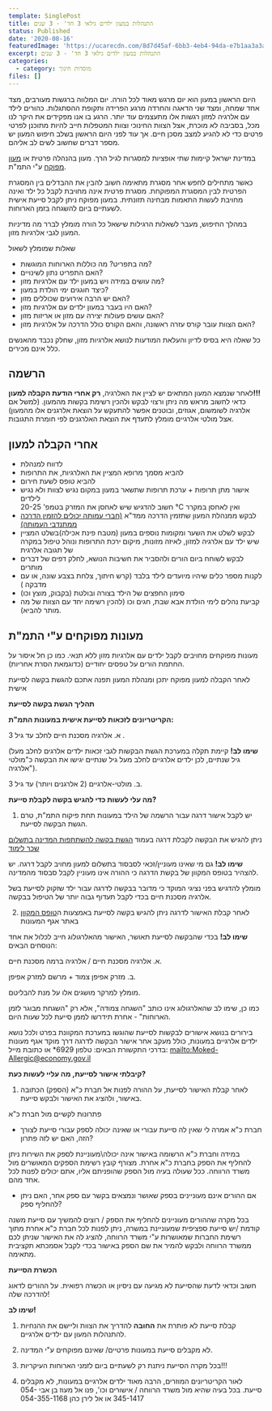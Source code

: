 ```yaml
---
template: SinglePost
title: התנהלות במעון ילדים גילאי 3 חד' - 3 שנים
status: Published
date: '2020-08-16'
featuredImage: 'https://ucarecdn.com/8d7d45af-6bb3-4eb4-94da-e7b1aa3a3ae3/'
excerpt: התנהלות במעון ילדים גילאי 3 חד' - 3 שנים
categories:
  - category: מוסדות חינוך
files: []
---
```

היום הראשון במעון הוא יום מרגש מאוד לכל הורה. יום המלווה ברגשות מעורבים, מצד אחד שמחה, ומצד שני הדאגה והחרדה מרגע הפרידה ותקופת ההסתגלות. כהורים לילד עם אלרגיה למזון רגשות אלו מתעצמים עוד יותר. הרגע בו אנו מפקידים את היקר לנו מכל, בסביבה לא מוכרת, אצל הצוות החינוכי וצוות המטפלות חייב להיות מתוכנן לפרטי פרטים כדי לא להגיע למצב מסכן חיים. אך עוד לפני היום הראשון בשלב חיפוש המעון יש מספר דברים שחשוב לשים לב אליהם.

במדינת ישראל קיימות שתי אופציות למסגרות לגיל הרך. מעון בהנהלה פרטית או [מעון מפוקח](https://apps.moital.gov.il/SearchDayCare) ע"י התמ"ת. 

כאשר מתחילים לחפש אחר מסגרת מתאימה חשוב להבין את ההבדלים בין המסגרת הפרטית לבין המסגרת המפוקחת. מסגרת פרטית אינה מחויבת לקבל כל ילד ואינה מחויבת לעשות התאמות מבחינה תזונתית. במעון מפוקח ניתן לקבל סייעת אישית לשעתיים ביום להשגחה בזמן הארוחות.

במהלך החיפוש, מעבר לשאלות הרגילות שישאל כל הורה מומלץ לברר מה מדיניות המעון לגבי אלרגיות מזון.  

שאלות שמומלץ לשאול

* מה בתפריט? מה כוללות הארוחות המוגשות?
* האם התפריט נתון לשינויים?
*  מה עושים במידה ויש במעון ילד עם אלרגיות מזון?
* כיצד חוגגים ימי הולדת במעון?
* האם יש הרבה אירועים שכוללים מזון?
* האם היו בעבר במעון ילדים עם אלרגיות מזון?
* האם עושים פעולות יצירה עם מזון או אריזות מזון?
* האם הצוות עובר קורס עזרה ראשונה, והאם הקורס כולל הדרכה על אלרגיות מזון?

כל שאלה היא בסיס לדיון והעלאת המודעות לנושא אלרגיות מזון, שחלק נכבד מהאנשים כלל אינם מכירים.

## הרשמה

לאחר שנמצא המעון המתאים יש לציין את האלרגיה, **רק אחרי הודעת הקבלה למעון!!!**\
כדאי לחשוב מראש מה ניתן ורצוי לבקש ולהכין רשימת בקשות מהמעון.  (למשל אם אלרגיה לשומשום, אגוזים, ובוטנים אפשר להתעקש על הוצאת אלרגנים אלו מהמעון) אצל מולטי אלרגיים מומלץ לתעדף את הוצאת האלרגנים לפי חומרת התגובות.

## אחרי הקבלה למעון

* לדווח למנהלת
* להביא מסמך מרופא המציין את האלרגיות, את התרופות 
* להביא טופס לשעת חירום
* אישור מתן תרופות + ערכת תרופות שתשאר במעון במקום נגיש לצוות ולא נגיש לילדים\
  חשוב להדגיש שיש לאחסן את המזרק בטמפ' 20-25 °C ואין לאחסן במקרר 
* לבקש ממנהלת המעון שתזמין הדרכה ממד"א [(חברי עמותה יכולים להזמין הדרכה ממתנדבי העמותה)](/contact)
* לבקש לשלט את השער ומקומות נוספים במעון (מטבח פינת אכילה)בשלט המציין שיש ילד עם אלרגיה למזון, לאיזה מזונות, מיקום ירכת התרופות ונוהל טיפול במקרה של תגובה אלרגית
* לבקש לשוחח ביום הורים ולהסביר את חשיבות הנושא, לחלק דפים של דברים מותרים
* לקנות מספר כלים שיהיו מיועדים לילד בלבד (קרש חיתוך, צלחת בצבע שונה, או עם מדבקה )
* סימון החפצים של הילד בצורה ובולטת (בקבוק, מוצץ וכו)
* קביעת נהלים לימי הולדת אבא שבת, חגים וכו (להכין רשימה יחד עם הצוות של מה מותר להביא).



## **מעונות מפוקחים ע"י התמ"ת**

מעונות מפוקחים מחויבים לקבל ילדים עם אלרגיות מזון ללא תנאי. כמו כן חל איסור על החתמת הורים על טפסים יחודיים (כדוגמאת הסרת אחריות). 

לאחר הקבלה למעון מפוקח יתכן ומנהלת המעון תפנה אתכם להגשת בקשה לסייעת אישית



**תהליך הגשת בקשה לסייעת**

**הקריטריונים לזכאות לסייעת אישית במעונות התמ"ת:**

א. אלרגיה מסכנת חיים לחלב עד גיל 3 . 

(**שימו לב!** קיימת תקלה במערכת הגשת הבקשות לגבי זכאות ילדים אלרגים לחלב מעל גיל שנתיים, לכן ילדים אלרגיים לחלב מעל גיל שנתיים יגישו את הבקשה כ"מולטי אלרגיה").

ב. מולטי-אלרגיים (2 אלרגנים ויותר) עד גיל 3.

**מה עלי לעשות כדי להגיש בקשה לקבלת סייעת?**

1. יש לקבל אישור דרגה עבור הרשמה של הילד במעונות תחת פיקוח התמ"ת, טרם הגשת הבקשה לסייעת.

ניתן להגיש את הבקשה לקבלת דרגה בעמוד [הגשת בקשה להשתתפות המדינה בתשלום שכר לימוד](https://www.gov.il/he/service/registration_for_day_care_centers_and_nurseries1?fbclid=IwAR0lFS1QeuM5FX83gCCZsvquDdKeCyREviJCnTkq31vyfmPgdzFN77iM5yQ)

**שימו לב!**  גם מי שאינו מעוניין/זכאי לסבסוד בתשלום למעון מחויב לקבל דרגה. יש להצהיר בטופס המקוון של בקשת הדרגה כי ההורה אינו מעוניין לקבל סבסוד מהמדינה.

מומלץ להדגיש בפני נציגי המוקד כי מדובר בבקשה לדרגה עבור ילד שזקוק לסייעת בשל אלרגיה מסכנת חיים בכדי לקבל תעדוף גבוה יותר של הטיפול בבקשה.

2. לאחר קבלת האישור לדרגה ניתן להגיש בקשה לסייעת באמצעות ה[טופס המקוון](https://www.gov.il/he/service/assistance-for-toddler-with-severe-allergy?fbclid=IwAR3S7k1SfaQOSvauDAapJXLt9DjR8V5wYovybSBbrc1-Y3gHy_vCAV3rdMU) באתר אגף המעונות 

**שימו לב!** בכדי שהבקשה לסייעת תאושר, האישור מהאלרגולוג חייב לכלול את אחד הנוסחים הבאים:

א. אלרגיה מסכנת חיים / אלרגיה ברמה מסכנת חיים.

ב. מזרק אפיפן צמוד + מרשם למזרק אפיפן.

מומלץ למרקר מושגים אלו על מנת להבליטם.

כמו כן, שימו לב שהאלרגולוג אינו כותב "השגחה צמודה", אלא רק "השגחת מבוגר לזמן הארוחות" - אחרת תידרשו לממן סייעת לכל שעות היום.

בירורים בנושא אישורים לבקשות לסייעת שהוגשו במערכת המקוונת בפרט ולכל נושא ילדים אלרגיים במעונות, כולל מעקב אחר אישור הבקשה לדרגה דרך מוקד אגף מעונות בדרכי התקשורת הבאים: טלפון 6929* או כתובת מייל: <mailto:Moked-Allergic@economy.gov.il>

**קיבלתי אישור לסייעת, מה עליי לעשות כעת?**

1. לאחר קבלת האישור לסייעת, על ההורה לפנות אל חברת כ"א (הספק) הכתובה באישור, ולהציג את האישור ולבקש סייעת. 

פתרונות לקשיים מול חברת כ"א

* חברת כ"א אמרה לי שאין לה סייעת עבורי או שאינה יכולה לספק עבורי סייעת לצורך הזה, האם יש לזה פתרון?

במידה וחברת כ"א הרשומה באישור אינה יכולה\מעוניינת לספק את השירות ניתן להחליף את הספק בחברת כ"א אחרת. מצורף קובץ רשימת הספקים המאושרים מול משרד הרווחה. ככל שעולה בעיה מול הספק שהופניתם אליו, אתם יכולים לפנות לכל אחד מהם. 

* אם ההורים אינם מעוניינים בספק שאושר ונמצאים בקשר עם ספק אחר, האם ניתן להחליף ספק?

בכל מקרה שההורים מעוניינים להחליף את הספק / רוצים להמשיך עם סייעת משנה קודמת /יש סייעת ספציפית שמעוניינת במשרה, ניתן לפנות לכל חברת כ"א אחרת מתוך רשימת החברות שמאושרות ע"י משרד הרווחה, להציג לה את האישור שניתן לכם ממשרד הרווחה ולבקש להמיר את שם הספק באישור בכדי לקבל אסמכתא תקציבית מתאימה.

**הכשרת הסייעת**

חשוב וכדאי לדעת שהסייעת לא מגיעה עם ניסיון או הכשרה רפואית. על ההורים לדאוג להדרכה שלה!



**שימו לב!**

1. קבלת סייעת לא פותרת את **החובה** להדריך את הצוות וליישם את ההנחיות להתנהלות המעון עם ילדים אלרגיים. 

2. לא מקבלים סייעת במעונות פרטיים/ שאינם מפוקחים ע"י המדינה. 

3. בכל מקרה הסייעת ניתנת רק לשעתיים ביום לזמני הארוחות העיקריות!!! 

4. לאור הקריטריונים המוזרים, הרבה מאוד ילדים אלרגיים במעונות, לא מקבלים סייעת. בכל בעיה שהיא מול משרד הרווחה / אישורים וכו', פנו אל מעוז בן אבי 054-345-1417 או אל לירן כהן 054-355-1168
